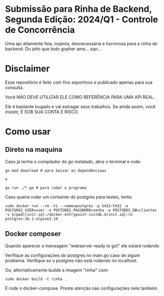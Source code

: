 # Submissão para Rinha de Backend, Segunda Edição: 2024/Q1 - Controle de Concorrência

Uma api altamente feia, nojenta, desnecessária e horrorosa para a rinha do backend. Do jeito que todo gopher ama... sqn...

# Disclaimer

Esse repositório é feito com fins esportivos e publicado apenas para sua consulta.

Você NÃO DEVE UTILIZAR ELE COMO REFERÊNCIA PARA UMA API REAL.

Ele é bastante bugado e vai estragar seus trabalhos. Se ainda assim, você insistir, É SOB SUA CONTA E RISCO.

# Como usar

## Direto na maquina

Caso já tenha o compilador do go instalado, abra o terminal e rode:

```
go mod download # para baixar as dependênciaas

e

go run ./*.go # para rodar o programa
```

Caso queira rodar um container do postgres para testes, tente:

```
sudo docker run --rm -ti --name=postgres -p 5432:5432 -e POSTGRES_USER=user -e POSTGRES_PASSWORD=senha -e POSTGRES_DB=clientes -v $(pwd)/init.sql:/docker-entrypoint-initdb.d/init.sql:ro postgres:16.1-alpine3.19
```

## Docker composer

Quando aparecer a mensagem "webserver ready to go!" ele estará rodando

Verifique as configurações do postgres no main.go caso de algum problema. Verifique so o postgres não está rodando no localhost.

Ou, alternativamente builde a imagem "rinha" com:

```
sudo docker build -t rinha .
```

E rode o docker-compose. Preste atenção nas configurações nele também.